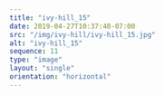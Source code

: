 ```yaml
---
title: "ivy-hill_15"
date: 2019-04-27T10:37:40-07:00
src: "/img/ivy-hill/ivy-hill_15.jpg"
alt: "ivy-hill_15"
sequence: 11
type: "image"
layout: "single"
orientation: "horizontal"
---
```

